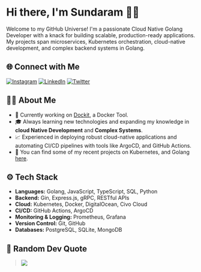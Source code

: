 
# Hi there, I'm Sundaram  🙋‍♂️

Welcome to my GitHub Universe! I'm a passionate Cloud Native Golang Developer with a knack for building scalable, production-ready applications. My projects span microservices, Kubernetes orchestration, cloud-native development, and complex backend systems in Golang.



## 🌐 Connect with Me
[![Instagram](https://img.shields.io/badge/Instagram-%23E4405F.svg?logo=Instagram&logoColor=white)](https://instagram.com/im_sundaram) 
[![LinkedIn](https://img.shields.io/badge/LinkedIn-%230077B5.svg?logo=linkedin&logoColor=white)](https://linkedin.com/in/sundaramjha) 
[![Twitter](https://img.shields.io/badge/Twitter-%231DA1F2.svg?logo=Twitter&logoColor=white)](https://x.com/jhsundaram)



## 🧑‍💻 About Me

- 💼 Currently working on [Dockit](https://github.com/sundaram2021/dockit), a Docker Tool.
- 🎓 Always learning new technologies and expanding my knowledge in **cloud Native Development** and **Complex Systems**.
- 📈 Experienced in deploying robust cloud-native applications and automating CI/CD pipelines with tools like ArgoCD, and GitHub Actions.
- 🔭 You can find some of my recent projects on  Kubernetes, and Golang [here](https://github.com/sundaram2021/go-projects).



## ⚙️ Tech Stack
- **Languages:** Golang, JavaScript, TypeScript, SQL, Python
- **Backend:** Gin, Express.js, gRPC, RESTful APIs
- **Cloud:** Kubernetes, Docker, DigitalOcean, Civo Cloud
- **CI/CD:** GitHub Actions, ArgoCD
- **Monitoring & Logging:** Prometheus, Grafana
- **Version Control:** Git, GitHub
- **Databases:** PostgreSQL, SQLite, MongoDB



## 📜 Random Dev Quote
> ![](https://quotes-github-readme.vercel.app/api?type=horizontal&theme=radical)
